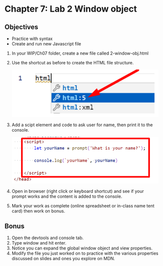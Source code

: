 # Chapter 7: Lab 2 Window object

## Objectives

* Practice with syntax
* Create and run new Javascript file



1. In your WIP/Ch07 folder, create a new file called 2-window-obj.html

1. Use the shortcut as before to create the HTML file structure.

   ![Open in preview mode to see image](../screenshots/7-2-1-html.png)

1. Add a scipt element and code to ask user for name, then print it to the console.

   ![Open in preview mode to see image](../screenshots/7-2-prompt-console.png)

1. Open in browser (right click or keyboard shortcut) and see if your prompt works and the content is added to the console.

1. Mark your work as complete (online spreadsheet or in-class name tent card) then work on bonus.

## Bonus

1. Open the devtools and console tab.
1. Type window and hit enter.
1. Notice you can expand the global window object and view properties.
1. Modify the file you just worked on to practice with the various properties discussed on slides and ones you explore on MDN.


